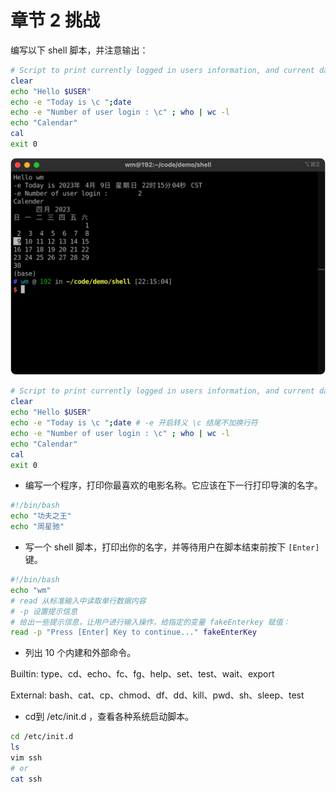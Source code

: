 # 章节 2 挑战

编写以下 shell 脚本，并注意输出：

``` bash
# Script to print currently logged in users information, and current date & time.
clear
echo "Hello $USER"
echo -e "Today is \c ";date
echo -e "Number of user login : \c" ; who | wc -l
echo "Calendar"
cal
exit 0
```

![image-20230409221512878](https://raw.githubusercontent.com/wmlcry/my_images/main/img/202304092215365.png)

``` bash
# Script to print currently logged in users information, and current date & time.
clear
echo "Hello $USER"
echo -e "Today is \c ";date # -e 开启转义 \c 结尾不加换行符
echo -e "Number of user login : \c" ; who | wc -l
echo "Calendar"
cal
exit 0
```



- 编写一个程序，打印你最喜欢的电影名称。它应该在下一行打印导演的名字。

``` bash
#!/bin/bash
echo "功夫之王"
echo "周星驰"
```



- 写一个 shell 脚本，打印出你的名字，并等待用户在脚本结束前按下 `[Enter]` 键。

``` bash
#!/bin/bash
echo "wm"
# read 从标准输入中读取单行数据内容
# -p 设置提示信息
# 给出一些提示信息，让用户进行输入操作，给指定的变量 fakeEnterkey 赋值：
read -p "Press [Enter] Key to continue..." fakeEnterKey 
```



- 列出 10 个内建和外部命令。

Builtin: type、cd、echo、fc、fg、help、set、test、wait、export

External: bash、cat、cp、chmod、df、dd、kill、pwd、sh、sleep、test

- cd到 /etc/init.d ，查看各种系统启动脚本。

``` bash
cd /etc/init.d
ls
vim ssh
# or
cat ssh
```



